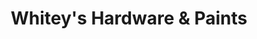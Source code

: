 ---
title: "Whitey's Hardware & Paints"
url: /new-york/whiteys-hardware-and-paints/
shop: hardware
---